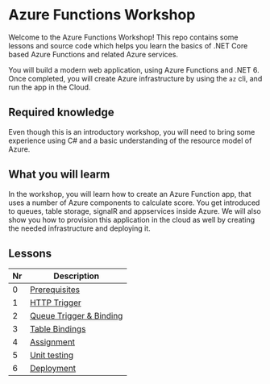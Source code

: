 # Azure Functions Workshop 

Welcome to the Azure Functions Workshop! This repo contains some lessons and source code which helps you learn the basics of .NET Core based Azure Functions and related Azure services.

You will build a modern web application, using Azure Functions and .NET 6. Once completed, you will create Azure infrastructure by using the `az` cli, and run the app in the Cloud.

## Required knowledge

Even though this is an introductory workshop, you will need to bring some experience using C# and a basic understanding of the resource model of Azure.

## What you will learm

In the workshop, you will learn how to create an Azure Function app, that uses a number of Azure components to calculate score. You get introduced to queues, table storage, signalR and appservices inside Azure. We will also show you how to provision this application in the cloud as well by creating the needed infrastructure and deploying it.

## Lessons

|Nr|Description
|-|-
|0|[Prerequisites](/lessons/prerequisites.md)
|1|[HTTP Trigger](/lessons/http.md)
|2|[Queue Trigger & Binding](/lessons/queue.md)
|3|[Table Bindings](/lessons/table.md)
|4|[Assignment](/lessons/assignment.md)
|5|[Unit testing](/lessons/unittesting.md)
|6|[Deployment](/lessons/deployment.md)
